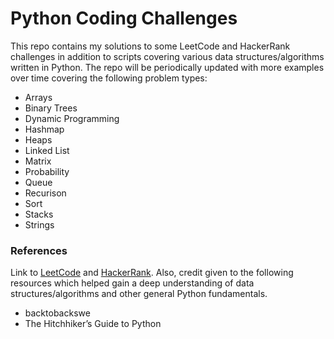 # Python Coding Challenges

This repo contains my solutions to some LeetCode and HackerRank challenges
in addition to scripts covering various data structures/algorithms written
in Python. The repo will be periodically updated with more examples
over time covering the following problem types:

- Arrays
- Binary Trees
- Dynamic Programming
- Hashmap
- Heaps
- Linked List
- Matrix
- Probability
- Queue
- Recurison
- Sort
- Stacks
- Strings

### References

Link to [LeetCode](https://leetcode.com/) and
[HackerRank](https://www.hackerrank.com/). Also, credit given to the following
resources which helped gain a deep understanding of data structures/algorithms
and other general Python fundamentals. 

- backtobackswe
- The Hitchhiker’s Guide to Python
